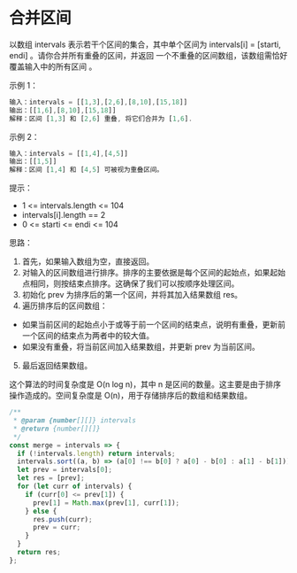# 合并区间

以数组 intervals 表示若干个区间的集合，其中单个区间为 intervals[i] = [starti, endi] 。请你合并所有重叠的区间，并返回 一个不重叠的区间数组，该数组需恰好覆盖输入中的所有区间 。

示例 1：

```js
输入：intervals = [[1,3],[2,6],[8,10],[15,18]]
输出：[[1,6],[8,10],[15,18]]
解释：区间 [1,3] 和 [2,6] 重叠, 将它们合并为 [1,6].
```

示例 2：

```js
输入：intervals = [[1,4],[4,5]]
输出：[[1,5]]
解释：区间 [1,4] 和 [4,5] 可被视为重叠区间。
```

提示：

- 1 <= intervals.length <= 104
- intervals[i].length == 2
- 0 <= starti <= endi <= 104

思路：
1. 首先，如果输入数组为空，直接返回。
2. 对输入的区间数组进行排序。排序的主要依据是每个区间的起始点，如果起始点相同，则按结束点排序。这确保了我们可以按顺序处理区间。
3. 初始化 prev 为排序后的第一个区间，并将其加入结果数组 res。
4. 遍历排序后的区间数组：
  - 如果当前区间的起始点小于或等于前一个区间的结束点，说明有重叠，更新前一个区间的结束点为两者中的较大值。
  - 如果没有重叠，将当前区间加入结果数组，并更新 prev 为当前区间。
5. 最后返回结果数组。

这个算法的时间复杂度是 O(n log n)，其中 n 是区间的数量。这主要是由于排序操作造成的。空间复杂度是 O(n)，用于存储排序后的数组和结果数组。

```js
/**
 * @param {number[][]} intervals
 * @return {number[][]}
 */
const merge = intervals => {
  if (!intervals.length) return intervals;
  intervals.sort((a, b) => (a[0] !== b[0] ? a[0] - b[0] : a[1] - b[1]));
  let prev = intervals[0];
  let res = [prev];
  for (let curr of intervals) {
    if (curr[0] <= prev[1]) {
      prev[1] = Math.max(prev[1], curr[1]);
    } else {
      res.push(curr);
      prev = curr;
    }
  }
  return res;
};
```
